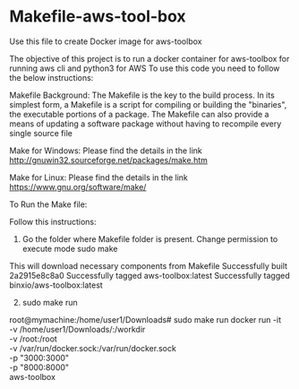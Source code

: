 # Makefile-aws-tool-box
Use this file to create Docker image for aws-toolbox

The objective of this project is to run a docker container for aws-toolbox for running aws cli and python3 for AWS 
To use this code you need to follow the below instructions:

Makefile Background:
The Makefile is the key to the build process. In its simplest form, a Makefile is a script for compiling or building the "binaries", the executable portions of a package. The Makefile can also provide a means of updating a software package without having to recompile every single source file 

Make for Windows:
Please find the details in the link
http://gnuwin32.sourceforge.net/packages/make.htm

Make for Linux:
Please find the details in the link
https://www.gnu.org/software/make/


To Run the Make file:

Follow this instructions:

1) Go the folder where Makefile folder is present. Change permission to execute mode
sudo make

This will download necessary components from Makefile
Successfully built 2a2915e8c8a0
Successfully tagged aws-toolbox:latest
Successfully tagged binxio/aws-toolbox:latest

2) sudo make run

root@mymachine:/home/user1/Downloads# sudo make run
docker run -it \
	-v /home/user1/Downloads/:/workdir \
	-v /root:/root \
	-v /var/run/docker.sock:/var/run/docker.sock \
	-p "3000:3000" \
	-p "8000:8000" \
	aws-toolbox

